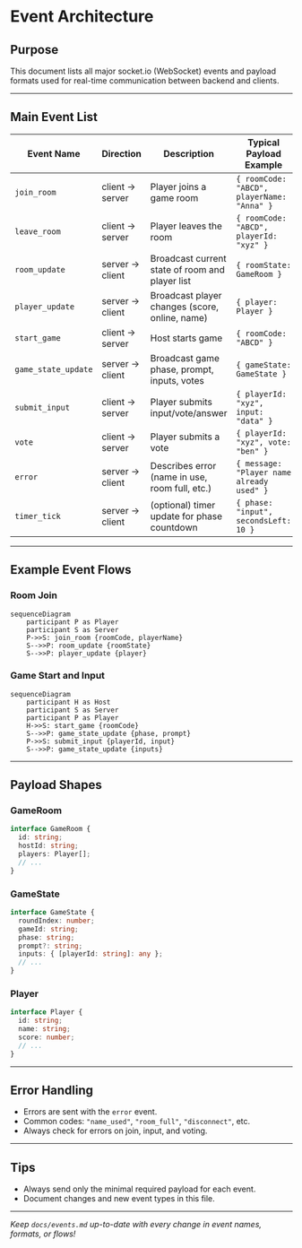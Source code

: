 # Event Architecture

## Purpose

This document lists all major socket.io (WebSocket) events and payload formats used for real-time communication between backend and clients.

---

## Main Event List

| Event Name           | Direction        | Description                                     | Typical Payload Example                        |
|----------------------|------------------|-------------------------------------------------|------------------------------------------------|
| `join_room`          | client → server  | Player joins a game room                        | `{ roomCode: "ABCD", playerName: "Anna" }`     |
| `leave_room`         | client → server  | Player leaves the room                          | `{ roomCode: "ABCD", playerId: "xyz" }`        |
| `room_update`        | server → client  | Broadcast current state of room and player list | `{ roomState: GameRoom }`                      |
| `player_update`      | server → client  | Broadcast player changes (score, online, name)  | `{ player: Player }`                           |
| `start_game`         | client → server  | Host starts game                                | `{ roomCode: "ABCD" }`                         |
| `game_state_update`  | server → client  | Broadcast game phase, prompt, inputs, votes     | `{ gameState: GameState }`                     |
| `submit_input`       | client → server  | Player submits input/vote/answer                | `{ playerId: "xyz", input: "data" }`           |
| `vote`               | client → server  | Player submits a vote                           | `{ playerId: "xyz", vote: "ben" }`             |
| `error`              | server → client  | Describes error (name in use, room full, etc.)  | `{ message: "Player name already used" }`      |
| `timer_tick`         | server → client  | (optional) timer update for phase countdown     | `{ phase: "input", secondsLeft: 10 }`          |

---

## Example Event Flows

### Room Join

```mermaid
sequenceDiagram
    participant P as Player
    participant S as Server
    P->>S: join_room {roomCode, playerName}
    S-->>P: room_update {roomState}
    S-->>P: player_update {player}
```

### Game Start and Input

```mermaid
sequenceDiagram
    participant H as Host
    participant S as Server
    participant P as Player
    H->>S: start_game {roomCode}
    S-->>P: game_state_update {phase, prompt}
    P->>S: submit_input {playerId, input}
    S-->>P: game_state_update {inputs}
```

---

## Payload Shapes

### GameRoom

```typescript
interface GameRoom {
  id: string;
  hostId: string;
  players: Player[];
  // ... 
}
```

### GameState

```typescript
interface GameState {
  roundIndex: number;
  gameId: string;
  phase: string;
  prompt?: string;
  inputs: { [playerId: string]: any };
  // ...
}
```

### Player

```typescript
interface Player {
  id: string;
  name: string;
  score: number;
  // ...
}
```

---

## Error Handling

- Errors are sent with the `error` event.
- Common codes: `"name_used"`, `"room_full"`, `"disconnect"`, etc.
- Always check for errors on join, input, and voting.

---

## Tips

- Always send only the minimal required payload for each event.
- Document changes and new event types in this file.

---

*Keep `docs/events.md` up-to-date with every change in event names, formats, or flows!*